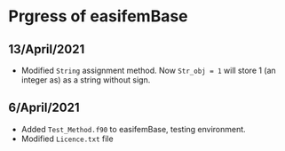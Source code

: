 # Prgress of easifemBase

## 13/April/2021

- Modified `String` assignment method. Now `Str_obj = 1` will store 1 (an integer as) as a string without sign.
## 6/April/2021

- Added `Test_Method.f90` to easifemBase, testing environment.
- Modified `Licence.txt` file
